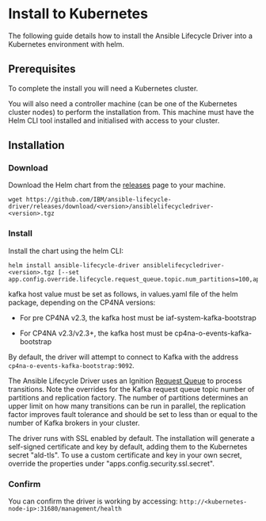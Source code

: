 # Install to Kubernetes

The following guide details how to install the Ansible Lifecycle Driver into a Kubernetes environment with helm.

## Prerequisites
To complete the install you will need a Kubernetes cluster.

You will also need a controller machine (can be one of the Kubernetes cluster nodes) to perform the installation from. This machine must have the Helm CLI tool installed and initialised with access to your cluster.

## Installation

### Download

Download the Helm chart from the [releases](https://github.com/IBM/ansible-lifecycle-driver/releases) page to your machine.

```
wget https://github.com/IBM/ansible-lifecycle-driver/releases/download/<version>/ansiblelifecycledriver-<version>.tgz
```

### Install 

Install the chart using the helm CLI:

```
helm install ansible-lifecycle-driver ansiblelifecycledriver-<version>.tgz [--set app.config.override.lifecycle.request_queue.topic.num_partitions=100,app.config.override.lifecycle.request_queue.topic.replication_factor=1]
```

kafka host value must be set as follows, in values.yaml file of the helm package, depending on the CP4NA versions:

* For pre CP4NA v2.3, the kafka host must be iaf-system-kafka-bootstrap

* For CP4NA v2.3/v2.3+, the kafka host must be cp4na-o-events-kafka-bootstrap  

By default, the driver will attempt to connect to Kafka with the address `cp4na-o-events-kafka-bootstrap:9092`.

The Ansible Lifecycle Driver uses an Ignition [Request Queue](https://github.com/IBM/ignition/blob/master/docs/user-guide/framework/bootstrap-components/request_queue.md) to process transitions. Note the overrides for the Kafka request queue topic number of partitions and replication factory. The number of partitions determines an upper limit on how many transitions can be run in parallel, the replication factor improves fault tolerance and should be set to less than or equal to the number of Kafka brokers in your cluster.

The driver runs with SSL enabled by default. The installation will generate a self-signed certificate and key by default, adding them to the Kubernetes secret "ald-tls". To use a custom certificate and key in your own secret, override the properties under "apps.config.security.ssl.secret".

### Confirm

You can confirm the driver is working by accessing: ```http://<kubernetes-node-ip>:31680/management/health```
